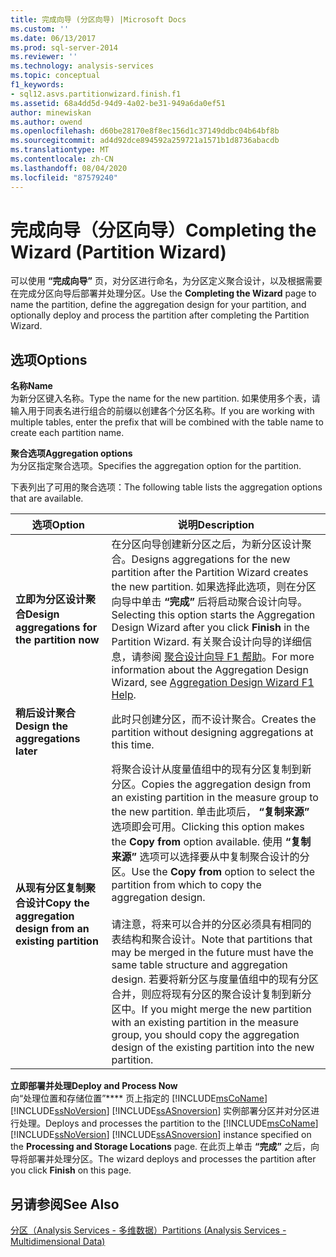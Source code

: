 ```yaml
---
title: 完成向导 (分区向导) |Microsoft Docs
ms.custom: ''
ms.date: 06/13/2017
ms.prod: sql-server-2014
ms.reviewer: ''
ms.technology: analysis-services
ms.topic: conceptual
f1_keywords:
- sql12.asvs.partitionwizard.finish.f1
ms.assetid: 68a4dd5d-94d9-4a02-be31-949a6da0ef51
author: minewiskan
ms.author: owend
ms.openlocfilehash: d60be28170e8f8ec156d1c37149ddbc04b64bf8b
ms.sourcegitcommit: ad4d92dce894592a259721a1571b1d8736abacdb
ms.translationtype: MT
ms.contentlocale: zh-CN
ms.lasthandoff: 08/04/2020
ms.locfileid: "87579240"
---
```

# <a name="completing-the-wizard-partition-wizard"></a><span data-ttu-id="45fd3-102">完成向导（分区向导）</span><span class="sxs-lookup"><span data-stu-id="45fd3-102">Completing the Wizard (Partition Wizard)</span></span>
  <span data-ttu-id="45fd3-103">可以使用 **“完成向导”** 页，对分区进行命名，为分区定义聚合设计，以及根据需要在完成分区向导后部署并处理分区。</span><span class="sxs-lookup"><span data-stu-id="45fd3-103">Use the **Completing the Wizard** page to name the partition, define the aggregation design for your partition, and optionally deploy and process the partition after completing the Partition Wizard.</span></span>  
  
## <a name="options"></a><span data-ttu-id="45fd3-104">选项</span><span class="sxs-lookup"><span data-stu-id="45fd3-104">Options</span></span>  
 <span data-ttu-id="45fd3-105">**名称**</span><span class="sxs-lookup"><span data-stu-id="45fd3-105">**Name**</span></span>  
 <span data-ttu-id="45fd3-106">为新分区键入名称。</span><span class="sxs-lookup"><span data-stu-id="45fd3-106">Type the name for the new partition.</span></span> <span data-ttu-id="45fd3-107">如果使用多个表，请输入用于同表名进行组合的前缀以创建各个分区名称。</span><span class="sxs-lookup"><span data-stu-id="45fd3-107">If you are working with multiple tables, enter the prefix that will be combined with the table name to create each partition name.</span></span>  
  
 <span data-ttu-id="45fd3-108">**聚合选项**</span><span class="sxs-lookup"><span data-stu-id="45fd3-108">**Aggregation options**</span></span>  
 <span data-ttu-id="45fd3-109">为分区指定聚合选项。</span><span class="sxs-lookup"><span data-stu-id="45fd3-109">Specifies the aggregation option for the partition.</span></span>  
  
 <span data-ttu-id="45fd3-110">下表列出了可用的聚合选项：</span><span class="sxs-lookup"><span data-stu-id="45fd3-110">The following table lists the aggregation options that are available.</span></span>  
  
|<span data-ttu-id="45fd3-111">选项</span><span class="sxs-lookup"><span data-stu-id="45fd3-111">Option</span></span>|<span data-ttu-id="45fd3-112">说明</span><span class="sxs-lookup"><span data-stu-id="45fd3-112">Description</span></span>|  
|------------|-----------------|  
|<span data-ttu-id="45fd3-113">**立即为分区设计聚合**</span><span class="sxs-lookup"><span data-stu-id="45fd3-113">**Design aggregations for the partition now**</span></span>|<span data-ttu-id="45fd3-114">在分区向导创建新分区之后，为新分区设计聚合。</span><span class="sxs-lookup"><span data-stu-id="45fd3-114">Designs aggregations for the new partition after the Partition Wizard creates the new partition.</span></span> <span data-ttu-id="45fd3-115">如果选择此选项，则在分区向导中单击 **“完成”** 后将启动聚合设计向导。</span><span class="sxs-lookup"><span data-stu-id="45fd3-115">Selecting this option starts the Aggregation Design Wizard after you click **Finish** in the Partition Wizard.</span></span> <span data-ttu-id="45fd3-116">有关聚合设计向导的详细信息，请参阅 [聚合设计向导 F1 帮助](aggregation-design-wizard-f1-help.md)。</span><span class="sxs-lookup"><span data-stu-id="45fd3-116">For more information about the Aggregation Design Wizard, see [Aggregation Design Wizard F1 Help](aggregation-design-wizard-f1-help.md).</span></span>|  
|<span data-ttu-id="45fd3-117">**稍后设计聚合**</span><span class="sxs-lookup"><span data-stu-id="45fd3-117">**Design the aggregations later**</span></span>|<span data-ttu-id="45fd3-118">此时只创建分区，而不设计聚合。</span><span class="sxs-lookup"><span data-stu-id="45fd3-118">Creates the partition without designing aggregations at this time.</span></span>|  
|<span data-ttu-id="45fd3-119">**从现有分区复制聚合设计**</span><span class="sxs-lookup"><span data-stu-id="45fd3-119">**Copy the aggregation design from an existing partition**</span></span>|<span data-ttu-id="45fd3-120">将聚合设计从度量值组中的现有分区复制到新分区。</span><span class="sxs-lookup"><span data-stu-id="45fd3-120">Copies the aggregation design from an existing partition in the measure group to the new partition.</span></span> <span data-ttu-id="45fd3-121">单击此项后， **“复制来源”** 选项即会可用。</span><span class="sxs-lookup"><span data-stu-id="45fd3-121">Clicking this option makes the **Copy from** option available.</span></span> <span data-ttu-id="45fd3-122">使用 **“复制来源”** 选项可以选择要从中复制聚合设计的分区。</span><span class="sxs-lookup"><span data-stu-id="45fd3-122">Use the **Copy from** option to select the partition from which to copy the aggregation design.</span></span><br /><br /> <span data-ttu-id="45fd3-123">请注意，将来可以合并的分区必须具有相同的表结构和聚合设计。</span><span class="sxs-lookup"><span data-stu-id="45fd3-123">Note that partitions that may be merged in the future must have the same table structure and aggregation design.</span></span> <span data-ttu-id="45fd3-124">若要将新分区与度量值组中的现有分区合并，则应将现有分区的聚合设计复制到新分区中。</span><span class="sxs-lookup"><span data-stu-id="45fd3-124">If you might merge the new partition with an existing partition in the measure group, you should copy the aggregation design of the existing partition into the new partition.</span></span>|  
  
 <span data-ttu-id="45fd3-125">**立即部署并处理**</span><span class="sxs-lookup"><span data-stu-id="45fd3-125">**Deploy and Process Now**</span></span>  
 <span data-ttu-id="45fd3-126">向“处理位置和存储位置”\*\*\*\* 页上指定的 [!INCLUDE[msCoName](../includes/msconame-md.md)] [!INCLUDE[ssNoVersion](../includes/ssnoversion-md.md)] [!INCLUDE[ssASnoversion](../includes/ssasnoversion-md.md)] 实例部署分区并对分区进行处理。</span><span class="sxs-lookup"><span data-stu-id="45fd3-126">Deploys and processes the partition to the [!INCLUDE[msCoName](../includes/msconame-md.md)] [!INCLUDE[ssNoVersion](../includes/ssnoversion-md.md)] [!INCLUDE[ssASnoversion](../includes/ssasnoversion-md.md)] instance specified on the **Processing and Storage Locations** page.</span></span> <span data-ttu-id="45fd3-127">在此页上单击 **“完成”** 之后，向导将部署并处理分区。</span><span class="sxs-lookup"><span data-stu-id="45fd3-127">The wizard deploys and processes the partition after you click **Finish** on this page.</span></span>  
  
## <a name="see-also"></a><span data-ttu-id="45fd3-128">另请参阅</span><span class="sxs-lookup"><span data-stu-id="45fd3-128">See Also</span></span>  
 [<span data-ttu-id="45fd3-129">分区（Analysis Services - 多维数据）</span><span class="sxs-lookup"><span data-stu-id="45fd3-129">Partitions &#40;Analysis Services - Multidimensional Data&#41;</span></span>](multidimensional-models-olap-logical-cube-objects/partitions-analysis-services-multidimensional-data.md)  
  
  
